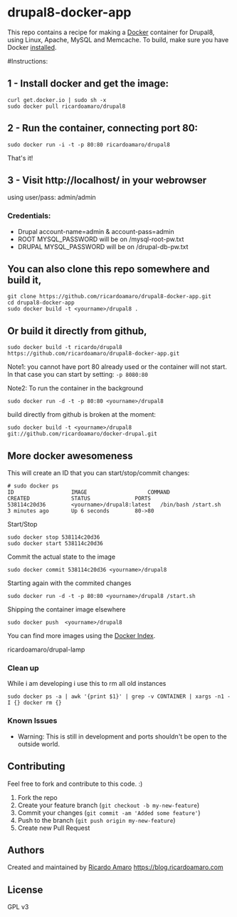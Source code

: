 drupal8-docker-app
=============

This repo contains a recipe for making a [Docker](http://docker.io) container for Drupal8, using Linux, Apache, MySQL and Memcache. 
To build, make sure you have Docker [installed](http://www.docker.io/gettingstarted/).

#Instructions:

## 1 - Install docker and get the image:
```
curl get.docker.io | sudo sh -x
sudo docker pull ricardoamaro/drupal8
```
## 2 - Run the container, connecting port 80:
```
sudo docker run -i -t -p 80:80 ricardoamaro/drupal8
```
That's it!
## 3 - Visit http://localhost/ in your webrowser
using user/pass: admin/admin

### Credentials:
* Drupal account-name=admin & account-pass=admin
* ROOT   MYSQL_PASSWORD will be on /mysql-root-pw.txt
* DRUPAL MYSQL_PASSWORD will be on /drupal-db-pw.txt


## You can also clone this repo somewhere and build it,
```
git clone https://github.com/ricardoamaro/drupal8-docker-app.git
cd drupal8-docker-app
sudo docker build -t <yourname>/drupal8 .
```
## Or build it directly from github,
```
sudo docker build -t ricardo/drupal8 https://github.com/ricardoamaro/drupal8-docker-app.git
```

Note1: you cannot have port 80 already used or the container will not start.
In that case you can start by setting: `-p 8080:80`

Note2: To run the container in the background
```
sudo docker run -d -t -p 80:80 <yourname>/drupal8
```

build directly from github is broken at the moment:
```
sudo docker build -t <yourname>/drupal8 git://github.com/ricardoamaro/docker-drupal.git
```

## More docker awesomeness

This will create an ID that you can start/stop/commit changes:
```
# sudo docker ps
ID                  IMAGE                   COMMAND               CREATED             STATUS              PORTS
538114c20d36        <yourname>/drupal8:latest   /bin/bash /start.sh   3 minutes ago       Up 6 seconds        80->80  
```

Start/Stop
```
sudo docker stop 538114c20d36
sudo docker start 538114c20d36
```

Commit the actual state to the image
```
sudo docker commit 538114c20d36 <yourname>/drupal8
```

Starting again with the commited changes
```
sudo docker run -d -t -p 80:80 <yourname>/drupal8 /start.sh
```

Shipping the container image elsewhere 
```
sudo docker push  <yourname>/drupal8
```

You can find more images using the [Docker Index][docker_index].

ricardoamaro/drupal-lamp

### Clean up
While i am developing i use this to rm all old instances
```
sudo docker ps -a | awk '{print $1}' | grep -v CONTAINER | xargs -n1 -I {} docker rm {}
``` 

### Known Issues
* Warning: This is still in development and ports shouldn't be open to the outside world.


## Contributing
Feel free to fork and contribute to this code. :)

1. Fork the repo
2. Create your feature branch (`git checkout -b my-new-feature`)
3. Commit your changes (`git commit -am 'Added some feature'`)
4. Push to the branch (`git push origin my-new-feature`)
5. Create new Pull Request

## Authors

Created and maintained by [Ricardo Amaro][author] 
https://blog.ricardoamaro.com

## License
GPL v3

[author]:                 https://github.com/ricardoamaro
[docker_upstart_issue]:   https://github.com/dotcloud/docker/issues/223
[docker_index]:           https://index.docker.io/


